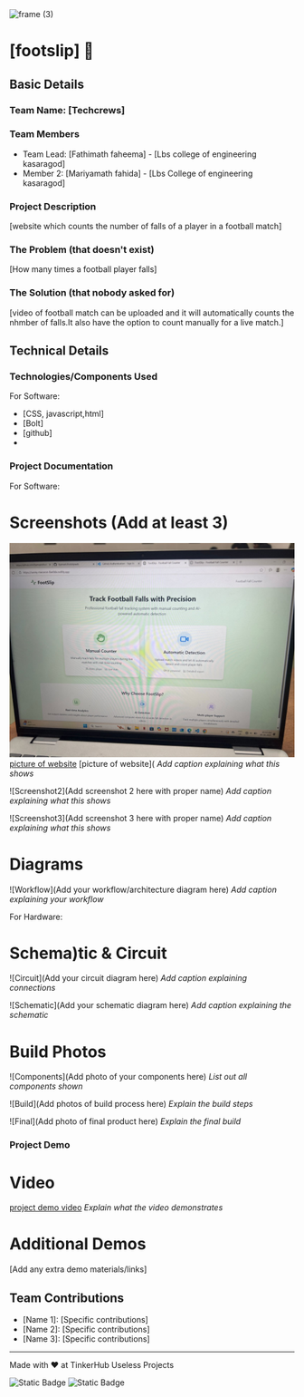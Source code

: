 <img width="3188" height="1202" alt="frame (3)" src="https://github.com/user-attachments/assets/517ad8e9-ad22-457d-9538-a9e62d137cd7" />


# [footslip] 🎯


## Basic Details
### Team Name: [Techcrews]


### Team Members
- Team Lead: [Fathimath faheema] - [Lbs college of engineering kasaragod]
- Member 2: [Mariyamath fahida] - [Lbs College of engineering kasaragod]


### Project Description
[website which counts the number of falls of a player in a football match]

### The Problem (that doesn't exist)
[How many times a football player falls]

### The Solution (that nobody asked for)
[video of football match can be uploaded and it will automatically counts the nhmber of falls.It also have the option to count manually for a live match.]

## Technical Details
### Technologies/Components Used
For Software:
- [CSS, javascript,html]
- [Bolt]
- [github]
- 


### Project Documentation
For Software:

# Screenshots (Add at least 3)

![picture of website](IMG-20250809-WA0008.jpg)
[picture of website](IMG-20250809-WA0004.jpg)
[picture of website](
*Add caption explaining what this shows*

![Screenshot2](Add screenshot 2 here with proper name)
*Add caption explaining what this shows*

![Screenshot3](Add screenshot 3 here with proper name)
*Add caption explaining what this shows*

# Diagrams
![Workflow](Add your workflow/architecture diagram here)
*Add caption explaining your workflow*

For Hardware:

# Schema)tic & Circuit
![Circuit](Add your circuit diagram here)
*Add caption explaining connections*

![Schematic](Add your schematic diagram here)
*Add caption explaining the schematic*

# Build Photos
![Components](Add photo of your components here)
*List out all components shown*

![Build](Add photos of build process here)
*Explain the build steps*

![Final](Add photo of final product here)
*Explain the final build*

### Project Demo
# Video
[project demo video](VID-20250809-WA0010.mp4)
*Explain what the video demonstrates*

# Additional Demos
[Add any extra demo materials/links]

## Team Contributions
- [Name 1]: [Specific contributions]
- [Name 2]: [Specific contributions]
- [Name 3]: [Specific contributions]

---
Made with ❤️ at TinkerHub Useless Projects 

![Static Badge](https://img.shields.io/badge/TinkerHub-24?color=%23000000&link=https%3A%2F%2Fwww.tinkerhub.org%2F)
![Static Badge](https://img.shields.io/badge/UselessProjects--25-25?link=https%3A%2F%2Fwww.tinkerhub.org%2Fevents%2FQ2Q1TQKX6Q%2FUseless%2520Projects)



